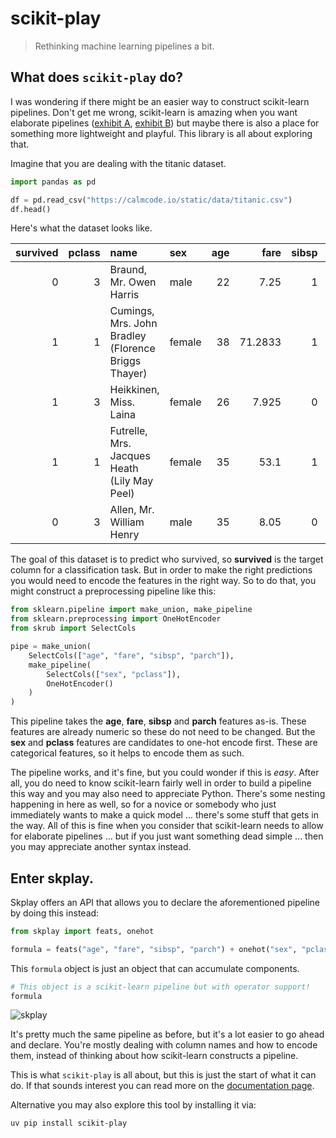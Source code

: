# scikit-play

> Rethinking machine learning pipelines a bit.

## What does `scikit-play` do?

I was wondering if there might be an easier way to construct scikit-learn pipelines. Don't get me wrong, scikit-learn is amazing when you want elaborate pipelines ([exhibit A](https://www.youtube.com/watch?v=7TZ7j4HSzmE), [exhibit B](https://www.youtube.com/watch?v=lhMqqauXtW0)) but maybe there is also a place for something more lightweight and playful. This library is all about exploring that.

Imagine that you are dealing with the titanic dataset.

```python
import pandas as pd

df = pd.read_csv("https://calmcode.io/static/data/titanic.csv")
df.head()
```

Here's what the dataset looks like.

|   survived |   pclass | name                                                | sex    |   age |    fare |   sibsp |   parch |
|-----------:|---------:|:----------------------------------------------------|:-------|------:|--------:|--------:|--------:|
|          0 |        3 | Braund, Mr. Owen Harris                             | male   |    22 |  7.25   |       1 |       0 |
|          1 |        1 | Cumings, Mrs. John Bradley (Florence Briggs Thayer) | female |    38 | 71.2833 |       1 |       0 |
|          1 |        3 | Heikkinen, Miss. Laina                              | female |    26 |  7.925  |       0 |       0 |
|          1 |        1 | Futrelle, Mrs. Jacques Heath (Lily May Peel)        | female |    35 | 53.1    |       1 |       0 |
|          0 |        3 | Allen, Mr. William Henry                            | male   |    35 |  8.05   |       0 |       0 |

The goal of this dataset is to predict who survived, so **survived** is the target column for a classification task. But in order to make the right predictions you would need to encode the features in the right way. So to do that, you might construct a preprocessing pipeline like this:

```python
from sklearn.pipeline import make_union, make_pipeline
from sklearn.preprocessing import OneHotEncoder
from skrub import SelectCols

pipe = make_union(
    SelectCols(["age", "fare", "sibsp", "parch"]),
    make_pipeline(
        SelectCols(["sex", "pclass"]),
        OneHotEncoder()
    )
)
```

This pipeline takes the **age**, **fare**, **sibsp** and **parch** features as-is. These features are already numeric so these do not need to be changed. But the **sex** and **pclass** features are candidates to one-hot encode first. These are categorical features, so it helps to encode them as such.

The pipeline works, and it's fine, but you could wonder if this is *easy*. After all, you do need to know scikit-learn fairly well in order to build a pipeline this way and you may also need to appreciate Python. There's some nesting happening in here as well, so for a novice or somebody who just immediately wants to make a quick model ... there's some stuff that gets in the way. All of this is fine when you consider that scikit-learn needs to allow for elaborate pipelines ... but if you just want something dead simple ... then you may appreciate another syntax instead.

## Enter skplay.

Skplay offers an API that allows you to declare the aforementioned pipeline by doing this instead:

```python
from skplay import feats, onehot

formula = feats("age", "fare", "sibsp", "parch") + onehot("sex", "pclass")
```

This `formula` object is just an object that can accumulate components.

```python
# This object is a scikit-learn pipeline but with operator support!
formula
```

![skplay](docs/imgs/pipe-demo.png)

It's pretty much the same pipeline as before, but it's a lot easier to go ahead and declare. You're mostly dealing with column names and how to encode them, instead of thinking about how scikit-learn constructs a pipeline.

This is what `scikit-play` is all about, but this is just the start of what it can do. If that sounds interest you can read more on the [documentation page](https://koaning.github.io/scikit-play/).

Alternative you may also explore this tool by installing it via:

```
uv pip install scikit-play
```
